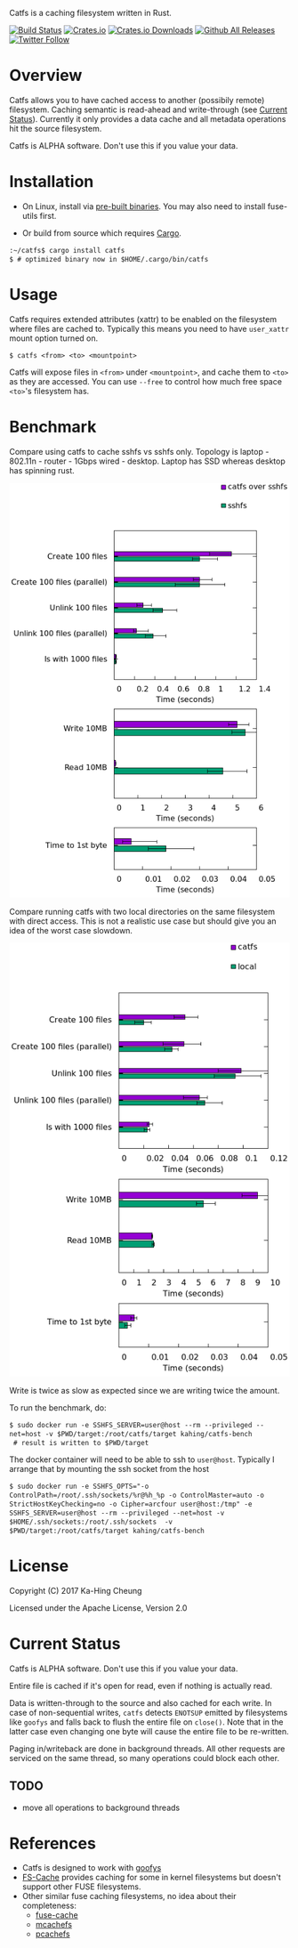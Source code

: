Catfs is a caching filesystem written in Rust.

[![Build Status](https://travis-ci.org/kahing/catfs.svg?branch=master)](https://travis-ci.org/kahing/catfs)
[![Crates.io](https://img.shields.io/crates/v/catfs.svg)](https://crates.io/crates/catfs)
[![Crates.io Downloads](https://img.shields.io/crates/d/catfs.svg)](https://crates.io/crates/catfs)
[![Github All Releases](https://img.shields.io/github/downloads/kahing/catfs/total.svg)](https://github.com/kahing/catfs/releases/)
[![Twitter Follow](https://img.shields.io/twitter/follow/CatfsFuse.svg?style=social&label=Follow)](https://twitter.com/CatfsFuse)


# Overview

Catfs allows you to have cached access to another (possibily remote)
filesystem. Caching semantic is read-ahead and write-through (see
[Current Status](#current-status)). Currently it only provides a data
cache and all metadata operations hit the source filesystem.

Catfs is ALPHA software. Don't use this if you value your data.

# Installation

* On Linux, install via
  [pre-built binaries](https://github.com/kahing/catfs/releases/). You
  may also need to install fuse-utils first.

* Or build from source which requires [Cargo](http://doc.crates.io/).

```ShellSession
:~/catfs$ cargo install catfs
$ # optimized binary now in $HOME/.cargo/bin/catfs
```

# Usage

Catfs requires extended attributes (xattr) to be enabled on the
filesystem where files are cached to. Typically this means you need to
have `user_xattr` mount option turned on.

```ShellSession
$ catfs <from> <to> <mountpoint>
```

Catfs will expose files in `<from>` under `<mountpoint>`, and cache
them to `<to>` as they are accessed. You can use `--free` to control
how much free space `<to>`'s filesystem has.

# Benchmark

Compare using catfs to cache sshfs vs sshfs only. Topology is
laptop - 802.11n - router - 1Gbps wired - desktop. Laptop has SSD
whereas desktop has spinning rust.

![Benchmark result](/bench/bench.catfs_vs_sshfs.png?raw=true "Benchmark")

Compare running catfs with two local directories on the same
filesystem with direct access. This is not a realistic use case but
should give you an idea of the worst case slowdown.

![Benchmark result](/bench/bench.png?raw=true "Benchmark")

Write is twice as slow as expected since we are writing twice the
amount.

<a name="runbenchmark"></a>
To run the benchmark, do:

```ShellSession
$ sudo docker run -e SSHFS_SERVER=user@host --rm --privileged --net=host -v $PWD/target:/root/catfs/target kahing/catfs-bench
 # result is written to $PWD/target
```

The docker container will need to be able to ssh to `user@host`. Typically I arrange that by mounting the ssh socket from the host

```ShellSession
$ sudo docker run -e SSHFS_OPTS="-o ControlPath=/root/.ssh/sockets/%r@%h_%p -o ControlMaster=auto -o StrictHostKeyChecking=no -o Cipher=arcfour user@host:/tmp" -e SSHFS_SERVER=user@host --rm --privileged --net=host -v $HOME/.ssh/sockets:/root/.ssh/sockets  -v $PWD/target:/root/catfs/target kahing/catfs-bench
```

# License

Copyright (C) 2017 Ka-Hing Cheung

Licensed under the Apache License, Version 2.0

# Current Status

Catfs is ALPHA software. Don't use this if you value your data.

Entire file is cached if it's open for read, even if nothing is
actually read.

Data is written-through to the source and also cached for each
write. In case of non-sequential writes, `catfs` detects `ENOTSUP`
emitted by filesystems like `goofys` and falls back to flush the
entire file on `close()`. Note that in the latter case even changing
one byte will cause the entire file to be re-written.

Paging in/writeback are done in background threads. All other requests
are serviced on the same thread, so many operations could block each
other.

## TODO

* move all operations to background threads

# References

* Catfs is designed to work with [goofys](https://github.com/kahing/goofys/)
* [FS-Cache](https://www.kernel.org/doc/Documentation/filesystems/caching/fscache.txt)
  provides caching for some in kernel filesystems but doesn't support
  other FUSE filesystems.
* Other similar fuse caching filesystems, no idea about their completeness:
  * [fuse-cache](https://sourceforge.net/projects/fuse-cache/)
  * [mcachefs](https://github.com/Doloops/mcachefs)
  * [pcachefs](https://github.com/ibizaman/pcachefs)
